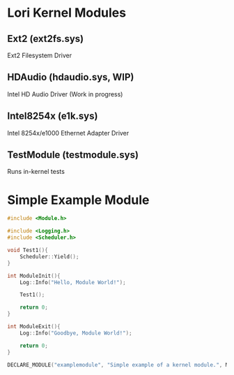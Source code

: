 # Lori Kernel Modules



## Ext2 (ext2fs.sys)

Ext2 Filesystem Driver

## HDAudio (hdaudio.sys, WIP)
Intel HD Audio Driver (Work in progress)

## Intel8254x (e1k.sys)
Intel 8254x/e1000 Ethernet Adapter Driver

## TestModule (testmodule.sys)
Runs in-kernel tests



# Simple Example Module

```c
#include <Module.h>

#include <Logging.h>
#include <Scheduler.h>

void Test1(){
	Scheduler::Yield();
}

int ModuleInit(){
	Log::Info("Hello, Module World!");

	Test1();

	return 0;
}

int ModuleExit(){
	Log::Info("Goodbye, Module World!");

	return 0;
}

DECLARE_MODULE("examplemodule", "Simple example of a kernel module.", ModuleInit, ModuleExit)
```

